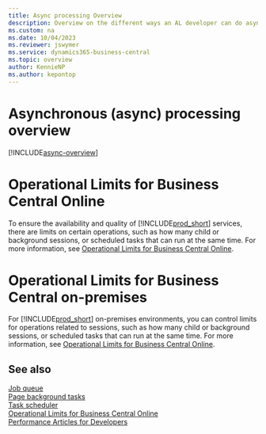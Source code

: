 ```yaml
---
title: Async processing Overview
description: Overview on the different ways an AL developer can do asynchronous (async) processing.
ms.custom: na
ms.date: 10/04/2023
ms.reviewer: jswymer
ms.service: dynamics365-business-central
ms.topic: overview
author: KennieNP
ms.author: kepontop
---
```


# Asynchronous (async) processing overview

[!INCLUDE[async-overview](../includes/include-async-overview.md)]

# Operational Limits for Business Central Online  

To ensure the availability and quality of [!INCLUDE[prod_short](includes/prod_short.md)] services, there are limits on certain operations, such as how many child or background sessions, or scheduled tasks that can run at the same time. For more information, see [Operational Limits for Business Central Online](../administration/operational-limits-online.md).

# Operational Limits for Business Central on-premises  

For [!INCLUDE[prod_short](includes/prod_short.md)] on-premises environments, you can control limits for operations related to sessions, such as how many child or background sessions, or scheduled tasks that can run at the same time. For more information, see [Operational Limits for Business Central Online](../administration/configure-server-instance.md).


## See also

[Job queue](devenv-job-queue.md)   
[Page background tasks](devenv-page-background-tasks.md)  
[Task scheduler](devenv-task-scheduler.md)  
[Operational Limits for Business Central Online](../administration/operational-limits-online.md)  
[Performance Articles for Developers](../performance/performance-developer.md)   